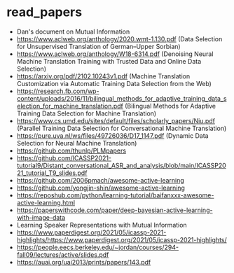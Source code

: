 # read_papers

- Dan's document on Mutual Information
- https://www.aclweb.org/anthology/2020.wmt-1.130.pdf (Data Selection for Unsupervised Translation of German–Upper Sorbian)
- https://www.aclweb.org/anthology/W18-6314.pdf (Denoising Neural Machine Translation Training with Trusted Data and Online Data Selection)
- https://arxiv.org/pdf/2102.10243v1.pdf (Machine Translation Customization via Automatic Training Data Selection from the Web)
- https://research.fb.com/wp-content/uploads/2016/11/bilingual_methods_for_adaptive_training_data_selection_for_machine_translation.pdf (Bilingual Methods for Adaptive Training Data Selection for Machine Translation)
- https://www.cs.umd.edu/sites/default/files/scholarly_papers/Niu.pdf (Parallel Training Data Selection for Conversational Machine Translation)
- https://pure.uva.nl/ws/files/49726036/D17_1147.pdf (Dynamic Data Selection for Neural Machine Translation)
- https://github.com/thunlp/PLMpapers
- https://github.com/ICASSP2021-tutorial9/Distant_conversational_ASR_and_analysis/blob/main/ICASSP2021_tutorial_T9_slides.pdf
- https://github.com/2006pmach/awesome-active-learning
- https://github.com/yongjin-shin/awesome-active-learning
- https://reposhub.com/python/learning-tutorial/baifanxxx-awesome-active-learning.html
- https://paperswithcode.com/paper/deep-bayesian-active-learning-with-image-data
- Learning Speaker Representations with Mutual Information
- https://www.paperdigest.org/2021/05/icassp-2021-highlights/https://www.paperdigest.org/2021/05/icassp-2021-highlights/
- https://people.eecs.berkeley.edu/~jordan/courses/294-fall09/lectures/active/slides.pdf
- https://auai.org/uai2013/prints/papers/143.pdf
